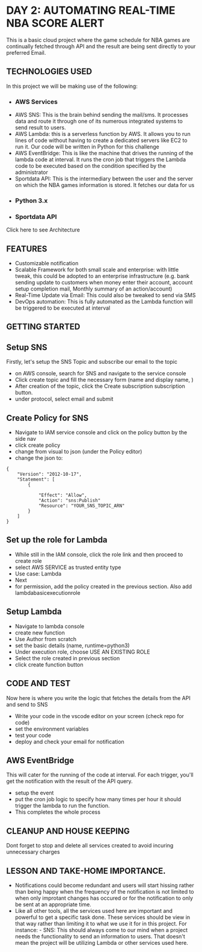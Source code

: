 # DAY 2: AUTOMATING REAL-TIME NBA SCORE ALERT

This is a basic cloud project where the game schedule for NBA games are continually fetched through API and the result are being sent directly to your preferred Email.

## TECHNOLOGIES USED

In this project we will be making use of the following:

- ### AWS Services
- AWS SNS: This is the brain behind sending the mail/sms. It processes data and route it through one of its numerous integrated systems to send result to users.
- AWS Lambda: this is a serverless function by AWS. It allows you to run lines of code without having to create a dedicated servers like EC2 to run it. Our code will be written in Python for this challenge
- AWS EventBridge: This is like the machine that drives the running of the lambda code at interval. It runs the cron job that triggers the Lambda code to be executed based on the condition specified by the administrator
- Sportdata API: This is the intermediary between the user and the server on which the NBA games information is stored. It fetches our data for us
- ### Python 3.x
- ### Sportdata API

Click here to see Architecture

## FEATURES

- Customizable notification
- Scalable Framework for both small scale and enterprise: with little tweak, this could be adopted to an enterprise infrastructure (e.g. bank sending update to customers when money enter their account, account setup completion mail, Monthly summary of an action/account)
- Real-Time Update via Email: This could also be tweaked to send via SMS
- DevOps automation: This is fully automated as the Lambda function will be triggered to be executed at interval

## GETTING STARTED

## Setup SNS

Firstly, let's setup the SNS Topic and subscribe our email to the topic

- on AWS console, search for SNS and navigate to the service console
- Click create topic and fill the necessary form (name and display name, )
- After creation of the topic, click the Create subscription subscription button.
- under protocol, select email and submit

## Create Policy for SNS

- Navigate to IAM service console and click on the policy button by the side nav
- click create policy
- change from visual to json (under the Policy editor)
- change the json to:

```
{
	"Version": "2012-10-17",
	"Statement": [
		{

			"Effect": "Allow",
			"Action": "sns:Publish"
			"Resource": "YOUR_SNS_TOPIC_ARN"
		}
	]
}

```

## Set up the role for Lambda

- While still in the IAM console, click the role link and then proceed to create role
- select AWS SERVICE as trusted entity type
- Use case: Lambda
- Next
- for permission, add the policy created in the previous section. Also add lambdabasicexecutionrole

## Setup Lambda

- Navigate to lambda console
- create new function
- Use Author from scratch
- set the basic details (name, runtime=python3)
- Under execution role, choose USE AN EXISTING ROLE
- Select the role created in previous section
- click create function button

## CODE AND TEST

Now here is where you write the logic that fetches the details from the API and send to SNS

- Write your code in the vscode editor on your screen (check repo for code)
- set the environment variables
- test your code
- deploy and check your email for notification

## AWS EventBridge

This will cater for the running of the code at interval. For each trigger, you'll get the notification with the result of the API query.

- setup the event
- put the cron job logic to specify how many times per hour it should trigger the lambda to run the function.
- This completes the whole process

## CLEANUP AND HOUSE KEEPING

Dont forget to stop and delete all services created to avoid incuring unnecessary charges

## LESSON AND TAKE-HOME IMPORTANCE.

- Notifications could become redundant and users will start hissing rather than being happy when the frequency of the notification is not limited to when only improtant changes has occured or for the notification to only be sent at an appropriate time.
- Like all other tools, all the services used here are important and powerful to get a specific task done. These services should be view in that way rather than limiting it to what we use it for in this project.
  For instance: - SNS: This should always come to our mind when a project needs the functionality to send an information to users. That doesn't mean the project will be utilizing Lambda or other services used here.
